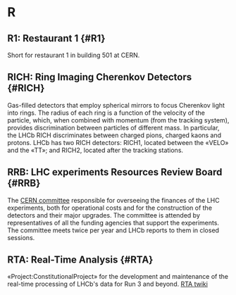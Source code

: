# R

## R1: Restaurant 1 {#R1}

Short for restaurant 1 in building 501 at CERN.

## RICH: Ring Imaging Cherenkov Detectors {#RICH}

Gas-filled detectors that employ spherical mirrors to focus Cherenkov light into rings.
The radius of each ring is a function of the velocity of the particle, which, when combined with momentum (from the tracking system), provides discrimination between particles of different mass.
In particular, the LHCb RICH discriminates between charged pions, charged kaons and protons.
LHCb has two RICH detectors: RICH1, located between the «VELO» and the «TT»; and RICH2, located after the tracking stations.

## RRB: LHC experiments Resources Review Board {#RRB}

The [CERN committee](https://cern.ch/committees/LHCRRB) responsible for overseeing the finances of the LHC experiments,
both for operational costs and for the construction of the detectors and their major upgrades.
The committee is attended by representatives of all the funding agencies that support the experiments.
The committee meets twice per year and LHCb reports to them in closed sessions.

## RTA: Real-Time Analysis {#RTA}

«Project:ConstitutionalProject» for the development and maintenance of the real-time processing of LHCb's data for Run 3 and beyond.
[RTA twiki](https://twiki.cern.ch/twiki/bin/viewauth/LHCb/RealTimeAnalysis)
